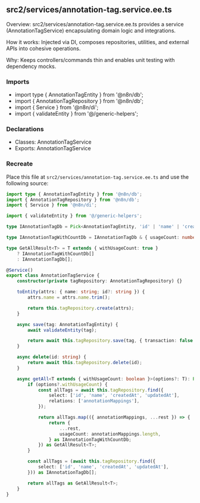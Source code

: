 ## src2/services/annotation-tag.service.ee.ts

Overview: src2/services/annotation-tag.service.ee.ts provides a service (AnnotationTagService) encapsulating domain logic and integrations.

How it works: Injected via DI, composes repositories, utilities, and external APIs into cohesive operations.

Why: Keeps controllers/commands thin and enables unit testing with dependency mocks.

### Imports

- import type { AnnotationTagEntity } from '@n8n/db';
- import { AnnotationTagRepository } from '@n8n/db';
- import { Service } from '@n8n/di';
- import { validateEntity } from '@/generic-helpers';

### Declarations

- Classes: AnnotationTagService
- Exports: AnnotationTagService

### Recreate

Place this file at `src2/services/annotation-tag.service.ee.ts` and use the following source:

```ts
import type { AnnotationTagEntity } from '@n8n/db';
import { AnnotationTagRepository } from '@n8n/db';
import { Service } from '@n8n/di';

import { validateEntity } from '@/generic-helpers';

type IAnnotationTagDb = Pick<AnnotationTagEntity, 'id' | 'name' | 'createdAt' | 'updatedAt'>;

type IAnnotationTagWithCountDb = IAnnotationTagDb & { usageCount: number };

type GetAllResult<T> = T extends { withUsageCount: true }
	? IAnnotationTagWithCountDb[]
	: IAnnotationTagDb[];

@Service()
export class AnnotationTagService {
	constructor(private tagRepository: AnnotationTagRepository) {}

	toEntity(attrs: { name: string; id?: string }) {
		attrs.name = attrs.name.trim();

		return this.tagRepository.create(attrs);
	}

	async save(tag: AnnotationTagEntity) {
		await validateEntity(tag);

		return await this.tagRepository.save(tag, { transaction: false });
	}

	async delete(id: string) {
		return await this.tagRepository.delete(id);
	}

	async getAll<T extends { withUsageCount: boolean }>(options?: T): Promise<GetAllResult<T>> {
		if (options?.withUsageCount) {
			const allTags = await this.tagRepository.find({
				select: ['id', 'name', 'createdAt', 'updatedAt'],
				relations: ['annotationMappings'],
			});

			return allTags.map(({ annotationMappings, ...rest }) => {
				return {
					...rest,
					usageCount: annotationMappings.length,
				} as IAnnotationTagWithCountDb;
			}) as GetAllResult<T>;
		}

		const allTags = (await this.tagRepository.find({
			select: ['id', 'name', 'createdAt', 'updatedAt'],
		})) as IAnnotationTagDb[];

		return allTags as GetAllResult<T>;
	}
}

```
